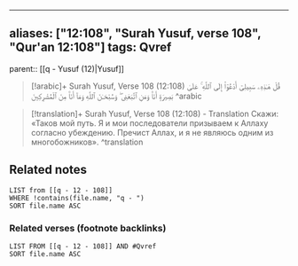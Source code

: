 
---
aliases: ["12:108", "Surah Yusuf, verse 108", "Qur'an 12:108"]
tags: Qvref
---

parent:: [[q - Yusuf (12)|Yusuf]]

> [!arabic]+ Surah Yusuf, Verse 108 (12:108)
> <span class="quran-arabic">قُلْ هَـٰذِهِۦ سَبِيلِىٓ أَدْعُوٓا۟ إِلَى ٱللَّهِ ۚ عَلَىٰ بَصِيرَةٍ أَنَا۠ وَمَنِ ٱتَّبَعَنِى ۖ وَسُبْحَـٰنَ ٱللَّهِ وَمَآ أَنَا۠ مِنَ ٱلْمُشْرِكِينَ</span>
^arabic

> [!translation]+ Surah Yusuf, Verse 108 (12:108) - Translation
> Скажи: «Таков мой путь. Я и мои последователи призываем к Аллаху согласно убеждению. Пречист Аллах, и я не являюсь одним из многобожников».
^translation



## Related notes
```dataview
LIST from [[q - 12 - 108]]
WHERE !contains(file.name, "q - ")
SORT file.name ASC
```

### Related verses (footnote backlinks)
```dataview
LIST FROM [[q - 12 - 108]] AND #Qvref
SORT file.name ASC
```

